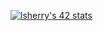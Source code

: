 [![lsherry's 42 stats](https://badge42.vercel.app/api/v2/cl2oni1kv003009l6dkxgjci5/stats?cursusId=21&coalitionId=102)](https://github.com/JaeSeoKim/badge42)
